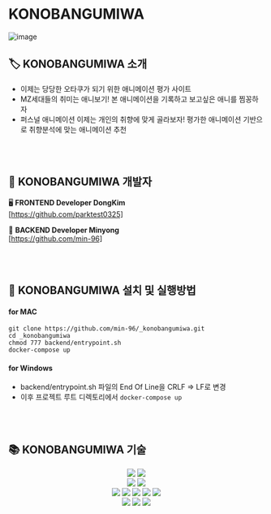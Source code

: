 # KONOBANGUMIWA 

![image](https://github.com/min-96/_konobangumiwa/assets/67457956/f7d520b6-c054-40cc-a9e5-63d01c614c24)


## 🏷️  KONOBANGUMIWA 소개 

* 이제는 당당한 오타쿠가 되기 위한 애니메이션 평가 사이트
* MZ세대들의 취미는 애니보기! 본 애니메이션을 기록하고 보고싶은 애니를 찜꽁하자 
* 퍼스널 애니메이션 이제는 개인의 취향에 맞게 골라보자! 평가한 애니메이션 기반으로 취향분석에 맞는 애니메이션 추천 
<br>
<br>

## 👥  KONOBANGUMIWA 개발자

🖥️  **FRONTEND Developer DongKim**  
   [https://github.com/parktest0325]
   

💾  **BACKEND Developer Minyong**   
    [https://github.com/min-96]


<br>
<br>

## 🔨 KONOBANGUMIWA 설치 및 실행방법

#### for MAC
```
git clone https://github.com/min-96/_konobangumiwa.git
cd _konobangumiwa
chmod 777 backend/entrypoint.sh
docker-compose up
```

#### for Windows
* backend/entrypoint.sh 파일의 End Of Line을 CRLF => LF로 변경
* 이후 프로젝트 루트 디렉토리에서 `docker-compose up` 
 

<br>
<br>

## 📚 KONOBANGUMIWA 기술

<div align=center> 
  
  <img src="https://img.shields.io/badge/javascript-F7DF1E?style=for-the-badge&logo=javascript&logoColor=black">
  <img src="https://img.shields.io/badge/typescript-3178C6?style=for-the-badge&logo=typescript&logoColor=black">
  
  <br>
  
  
  <img src="https://img.shields.io/badge/react-61DAFB?style=for-the-badge&logo=react&logoColor=black">
  <img src="https://img.shields.io/badge/tailwindcss-06B6D4?style=for-the-badge&logo=tailwindcss&logoColor=black">
  <br>
  
  
  <img src="https://img.shields.io/badge/nestjs-E0234E?style=for-the-badge&logo=nestjs&logoColor=black"> 
  <img src="https://img.shields.io/badge/postgresql-4169E1?style=for-the-badge&logo=postgresql&logoColor=black">
  <img src="https://img.shields.io/badge/redis-DC382D?style=for-the-badge&logo=redis&logoColor=black">
  <img src="https://img.shields.io/badge/graphql-E10098?style=for-the-badge&logo=graphql&logoColor=black">
  <img src="https://img.shields.io/badge/prisma-2D3748?style=for-the-badge&logo=prisma&logoColor=black">
  <br>
  
  <img src="https://img.shields.io/badge/docker-2496ED?style=for-the-badge&logo=docker&logoColor=black">
  <img src="https://img.shields.io/badge/nginx-009639?style=for-the-badge&logo=nginx&logoColor=black">
  <img src="https://img.shields.io/badge/elasticsearch-005571?style=for-the-badge&logo=elasticsearch&logoColor=black"> 
</div>
